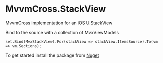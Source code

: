 # MvvmCross.StackView
MvvmCross implementation for an iOS UIStackView

Bind to the source with a collection of MvxViewModels

`set.Bind(MvxStackView).For(stackView => stackView.ItemsSource).To(vm => vm.Sections);`


To get started install the package from [Nuget](https://www.nuget.org/packages/Springham.MvvmCross.StackView/)
